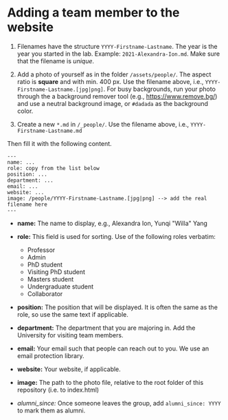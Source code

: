 # Adding a team member to the website

1. Filenames have the structure `YYYY-Firstname-Lastname`. The year is the year you started in the lab. Example: `2021-Alexandra-Ion.md`. Make sure that the filename is *unique*.

2. Add a photo of yourself as in the folder `/assets/people/`. The aspect ratio is **square** and with min. 400 px. Use the filename above, i.e., `YYYY-Firstname-Lastname.[jpg|png]`. 
For busy backgrounds, run your photo through the a background remover tool (e.g., https://www.remove.bg/) and use a neutral background image, or `#dadada` as the background color.

3. Create a new `*.md` in `/_people/`. Use the filename above, i.e., `YYYY-Firstname-Lastname.md`

Then fill it with the following content.


```
---
name: ...
role: copy from the list below
position: ...
department: ...
email: ...
website: ...
image: /people/YYYY-Firstname-Lastname.[jpg|png] --> add the real filename here 
---
```


- **name:** The name to display, e.g., Alexandra Ion, Yunqi "Willa" Yang
- **role:** This field is used for sorting. Use of the following roles verbatim:   
    - Professor
    - Admin
    - PhD student
    - Visiting PhD student
    - Masters student
    - Undergraduate student
    - Collaborator

- **position:** The position that will be displayed. It is often the same as the role, so use the same text if applicable.
- **department:** The department that you are majoring in. Add the University for visiting team members.
- **email:** Your email such that people can reach out to you. We use an email protection library.
- **website:** Your website, if applicable.
- **image:** The path to the photo file, relative to the root folder of this repository (i.e. to index.html)

- *alumni_since:* Once someone leaves the group, add `alumni_since: YYYY` to mark them as alumni.
